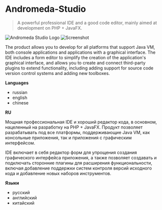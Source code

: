 # Andromeda-Studio
>A powerful professional IDE and a good code editor, mainly aimed at development on PHP + JavaFX.

![Andromeda Studio Logo](https://pp.userapi.com/c844417/v844417317/6fd76/wC57AIQj6fU.jpg)
![Screenshot](https://pp.userapi.com/c846122/v846122218/6dde2/bv2gAOtgP-M.jpg)

The product allows you to develop for all platforms that support Java VM, both console applications and applications
with a graphical interface. The IDE includes a form editor to simplify the creation of the application's graphical interface, and allows you to create and connect third-party plugins to extend functionality, including adding support for source code version control systems and adding new toolboxes. 

**Languages**

- russian
- english
- chinese

**RU**

Мощная профессиональная IDE и хороший редактор кода, в основном, нацеленный на разработку на PHP + JavaFX. Продукт позволяет разрабатывать под все платформы, поддерживающие Java VM, как консольные приложения, так и приложения с графическим интерфейсом. 

IDE включает в себя редактор форм для упрощения создания графического интерфейса приложения, а также позволяет создавать и подключать сторонние плагины для расширения функциональности, включая добавление поддержки систем контроля версий исходного кода и добавление новых наборов инструментов. 

**Языки**

- русский
- английский
- китайский
